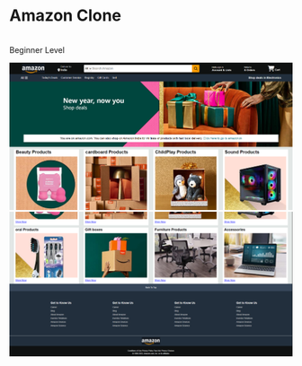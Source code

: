 # Amazon Clone
<br>
Beginner Level 

![image alt](https://github.com/NithinSangsi/Amazon_Clone/blob/883985969f2d752c58cb48343e76bbd055fc22f5/Screenshot%202024-10-02%20105257.png)
![image alt](https://github.com/NithinSangsi/Amazon_Clone/blob/b7df96ac4611c2c528d24b906588ac5a0abea777/Screenshot%202024-10-02%20105340.png)
